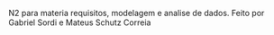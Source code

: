 N2 para materia requisitos, modelagem e analise de dados. Feito por Gabriel Sordi e Mateus Schutz Correia 

